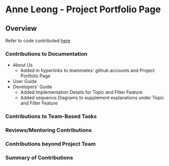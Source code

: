 # Anne Leong - Project Portfolio Page

## Overview
Refer to code contributed [here](https://nus-cs2113-ay2324s2.github.io/tp-dashboard/?search=anneleong&breakdown=true)

### Contributions to Documentation

- About Us
  - Added in hyperlinks to teammates' github accounts and Project Portfolio Page
- User Guide
- Developers' Guide
  - Added Implementation Details for Topic and Filter Feature
  - Added sequence Diagrams to supplement explanations under Topic and Filter Feature

### Contributions to Team-Based Tasks

### Reviews/Mentoring Contributions

### Contributions beyond Project Team



### Summary of Contributions
